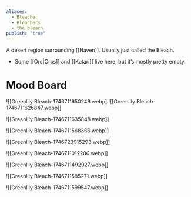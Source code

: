 ```yaml
---
aliases:
  - Bleacher
  - Bleachers
  - the bleach
publish: "true"
---
```

A desert region surrounding [[Haven]]. Usually just called the Bleach.
* Some [[Orc|Orcs]] and [[Katari]] live here, but it’s mostly pretty empty.

# Mood Board

![[Greenlily Bleach-1746711650246.webp]
![[Greenlily Bleach-1746711626847.webp]]

![[Greenlily Bleach-1746711635848.webp]]

![[Greenlily Bleach-1746711568366.webp]]

![[Greenlily Bleach-1746723915293.webp]]

![[Greenlily Bleach-1746711012206.webp]]

![[Greenlily Bleach-1746711492927.webp]]

![[Greenlily Bleach-1746711585271.webp]]

![[Greenlily Bleach-1746711599547.webp]]
